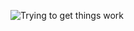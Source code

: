 ![Trying to get things work](https://i.pinimg.com/originals/f0/f0/d9/f0f0d932d6e39c7af5aa305cbd8da735.gif)
